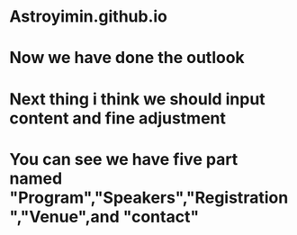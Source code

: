 # Astroyimin.github.io
# Now we have done the outlook
# Next thing i think we should input content and fine adjustment
# You can see we have five part named "Program","Speakers","Registration","Venue",and "contact"

